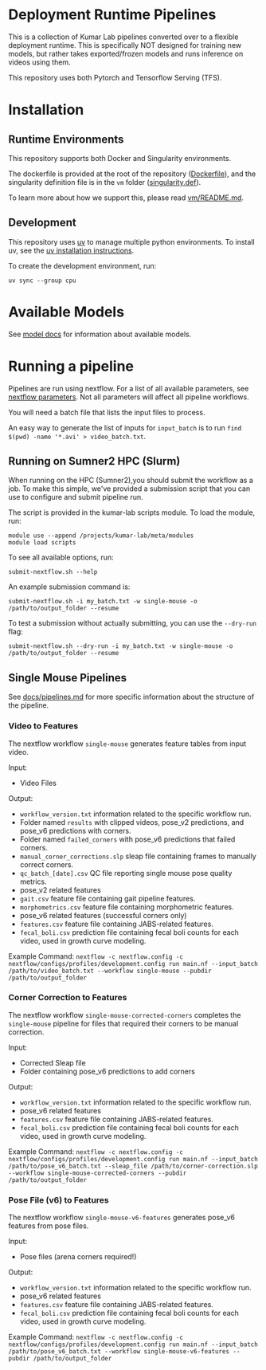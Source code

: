 # Deployment Runtime Pipelines

This is a collection of Kumar Lab pipelines converted over to a flexible deployment runtime.
This is specifically NOT designed for training new models, but rather takes exported/frozen models and runs inference on videos using them.

This repository uses both Pytorch and Tensorflow Serving (TFS).

# Installation

## Runtime Environments

This repository supports both Docker and Singularity environments. 

The dockerfile is provided at the root of the repository ([Dockerfile](Dockerfile)), and the singularity 
definition file is in the `vm` folder ([singularity.def](vm/singularity.def)).

To learn more about how we support this, please read [vm/README.md](vm/README.md).

## Development
This repository uses [uv](https://uv.run/) to manage multiple python environments. 
To install uv, see the [uv installation instructions](https://uv.run/docs/installation).

To create the development environment, run:
```
uv sync --group cpu
```

# Available Models

See [model docs](docs/models.md) for information about available models.

# Running a pipeline

Pipelines are run using nextflow. For a list of all available parameters, see 
[nextflow parameters](nextflow.config). Not all parameters will affect all pipeline workflows.

You will need a batch file that lists the input files to process.

An easy way to generate the list of inputs for `input_batch` is to run 
`find $(pwd) -name '*.avi' > video_batch.txt`.

## Running on Sumner2 HPC (Slurm)

When running on the HPC (Sumner2),you should submit the workflow as a job. To make this 
simple, we've provided a submission script that you can use to configure and submit 
pipeline run.

The script is provided in the kumar-lab scripts module. To load the module, run:
```
module use --append /projects/kumar-lab/meta/modules
module load scripts
```

To see all available options, run:
```
submit-nextflow.sh --help
```

An example submission command is:
```
submit-nextflow.sh -i my_batch.txt -w single-mouse -o /path/to/output_folder --resume
```

To test a submission without actually submitting, you can use the `--dry-run` flag:
```
submit-nextflow.sh --dry-run -i my_batch.txt -w single-mouse -o /path/to/output_folder --resume
```

## Single Mouse Pipelines

See [docs/pipelines.md](docs/pipelines.md) for more specific information about the structure of the pipeline.

### Video to Features

The nextflow workflow `single-mouse` generates feature tables from input video.

Input:
* Video Files

Output:
* `workflow_version.txt` information related to the specific workflow run.
* Folder named `results` with clipped videos, pose_v2 predictions, and pose_v6 predictions with corners.
* Folder named `failed_corners` with pose_v6 predictions that failed corners.
* `manual_corner_corrections.slp` sleap file containing frames to manually correct corners.
* `qc_batch_[date].csv` QC file reporting single mouse pose quality metrics.
* pose_v2 related features
 * `gait.csv` feature file containing gait pipeline features.
 * `morphometrics.csv` feature file containing morphometric features.
* pose_v6 related features (successful corners only)
 * `features.csv` feature file containing JABS-related features.
 * `fecal_boli.csv` prediction file containing fecal boli counts for each video, used in growth curve modeling.

Example Command:
`nextflow -c nextflow.config -c nextflow/configs/profiles/development.config run main.nf --input_batch /path/to/video_batch.txt --workflow single-mouse --pubdir /path/to/output_folder`

### Corner Correction to Features

The nextflow workflow `single-mouse-corrected-corners` completes the `single-mouse` pipeline for files that required their corners to be manual correction.

Input:
* Corrected Sleap file
* Folder containing pose_v6 predictions to add corners

Output:
* `workflow_version.txt` information related to the specific workflow run.
* pose_v6 related features
 * `features.csv` feature file containing JABS-related features.
 * `fecal_boli.csv` prediction file containing fecal boli counts for each video, used in growth curve modeling.

Example Command:
`nextflow -c nextflow.config -c nextflow/configs/profiles/development.config run main.nf --input_batch /path/to/pose_v6_batch.txt --sleap_file /path/to/corner-correction.slp --workflow single-mouse-corrected-corners --pubdir /path/to/output_folder`

### Pose File (v6) to Features

The nextflow workflow `single-mouse-v6-features` generates pose_v6 features from pose files.

Input:
* Pose files (arena corners required!)

Output:
* `workflow_version.txt` information related to the specific workflow run.
* pose_v6 related features
 * `features.csv` feature file containing JABS-related features.
 * `fecal_boli.csv` prediction file containing fecal boli counts for each video, used in growth curve modeling.

Example Command:
`nextflow -c nextflow.config -c nextflow/configs/profiles/development.config run main.nf --input_batch /path/to/pose_v6_batch.txt --workflow single-mouse-v6-features --pubdir /path/to/output_folder`

